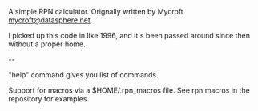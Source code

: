 A simple RPN calculator. Orignally written by Mycroft <mycroft@datasphere.net>.

I picked up this code in like 1996, and it's been passed around since then without a proper home.

--

"help" command gives you list of commands.

Support for macros via a $HOME/.rpn_macros file. See rpn.macros in the repository for examples.

